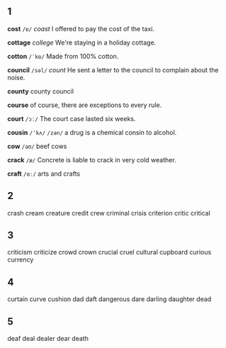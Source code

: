 ## 1
**cost**
`/ɒ/`
*coast*
I offered to pay the cost of the taxi.

**cottage**
*college*
We're staying in a holiday cottage.

**cotton**
`/ˈkɒ/`
Made from 100% cotton.

**council**
`/səl/`
*count*
He sent a letter to the council to complain about the noise.

**county**
county council

**course**
of course, there are exceptions to every rule.

**court**
`/ɔː/`
The court case lasted six weeks.

**cousin**
`/ˈkʌ/` `/zən/`
a drug is a chemical consin to alcohol.

**cow**
`/aʊ/`
beef cows

**crack**
`/æ/`
Concrete is liable to crack in very cold weather.

**craft**
`/ɑː/`
arts and crafts

## 2
crash
cream
creature
credit
crew
criminal
crisis
criterion
critic
critical
## 3
criticism
criticize
crowd
crown
crucial
cruel
cultural
cupboard
curious
currency
## 4
curtain
curve
cushion
dad
daft
dangerous
dare
darling
daughter
dead
## 5
deaf
deal
dealer
dear
death